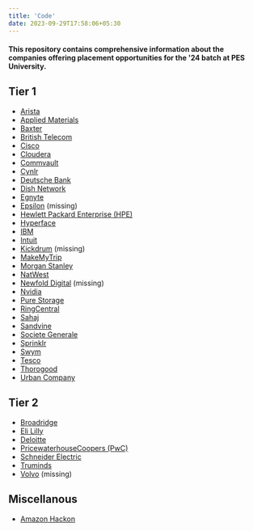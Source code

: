```yaml
---
title: 'Code'
date: 2023-09-29T17:58:06+05:30
---
```


#### This repository contains comprehensive information about the companies offering placement opportunities for the '24 batch at PES University.

## Tier 1

- [Arista](./arista)
- [Applied Materials](./applied_materials)
- [Baxter](./baxter)
- [British Telecom](./british_telecom)
- [Cisco](./cisco)
- [Cloudera](./cloudera)
- [Commvault](./commvault)
- [Cynlr](./cynlr)
- [Deutsche Bank](./deutsche)
- [Dish Network](./dish)
- [Egnyte](./egnyte)
- [Epsilon](./epsilon) (missing)
- [Hewlett Packard Enterprise (HPE)](./hpe)
- [Hyperface](./hyperface)
- [IBM](./ibm)
- [Intuit](./intuit)
- [Kickdrum](./kickdrum) (missing)
- [MakeMyTrip](./makemytrip)
- [Morgan Stanley](./morgan_stanley)
- [NatWest](./natwest)
- [Newfold Digital](./newfold_digital) (missing)
- [Nvidia](./nvidia)
- [Pure Storage](./pure_storage)
- [RingCentral](./ring_central)
- [Sahaj](./sahaj)
- [Sandvine](./sandvine)
- [Societe Generale](./societe_generale)
- [Sprinklr](./sprinklr)
- [Swym](./swym)
- [Tesco](./tesco)
- [Thorogood](./thorogood)
- [Urban Company](./urban_company)

## Tier 2

- [Broadridge](./broadridge)
- [Eli Lilly](./eli_lilly)
- [Deloitte](./deloitte)
- [PricewaterhouseCoopers (PwC)](./pwc)
- [Schneider Electric](./schneider_electric)
- [Truminds](./truminds)
- [Volvo](./volvo) (missing)

## Miscellanous

- [Amazon Hackon](./amazon_hackon)
